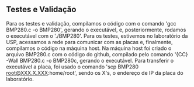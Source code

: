 ## Testes e Validação

Para os testes e validação, compilamos o código com o comando 'gcc BMP280.c -o BMP280', gerando o executável, e, posteriormente, rodamos o executável com o './BMP280'.
Para os testes, estivemos no laboratório da USP, acessamos a rede para comunicar com as placas e, finalmente, compilamos o código na máquina host.
Na máquina host foi criado o arquivo BMP280.c com o código do github, compilado pelo comando '{CC} -Wall BMP280.c -o BMP280c, gerando o executável. Para transferir o executável 
a placa, foi usado o comando 'scp BMP280 root@XXX.X.XXX:home/root', sendo os X's, o endereço de IP da placa do laboratório. 

